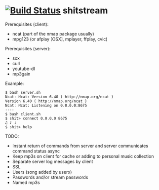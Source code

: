 [![Build Status](https://travis-ci.org/nijotz/shitstream.svg?branch=master)](https://travis-ci.org/nijotz/shitstream)
shitstream
==========

Prerequisites (client):
* ncat (part of the nmap package usually)
* mpg123 (or afplay [OSX], mplayer, ffplay, cvlc)

Prerequisites (server):
* sox
* curl
* youtube-dl
* mp3gain

Example:

    $ bash server.sh
    Ncat: Ncat: Version 6.40 ( http://nmap.org/ncat )
    Version 6.40 ( http://nmap.org/ncat )
    Ncat: Ncat: Listening on 0.0.0.0:8675
    ----
    $ bash client.sh
    $ shit> connect 0.0.0.0 8675
    ♫ ♪ ♩
    $ shit> help

TODO:
* Instant return of commands from server and server communicates command status async
* Keep mp3s on client for cache or adding to personal music collection
* Separate server log messages by client
* SSL
* Users (song added by userx)
* Passwords and/or stream passwords
* Named mp3s
